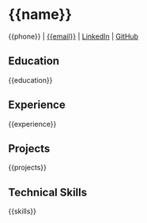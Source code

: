 # {{name}}

{{phone}} | [{{email}}](mailto:{{email}}) | [LinkedIn](https://linkedin.com/in/{{linkedin}}) | [GitHub](https://github.com/{{github}})

## Education
{{education}}

## Experience
{{experience}}

## Projects
{{projects}}

## Technical Skills
{{skills}} 